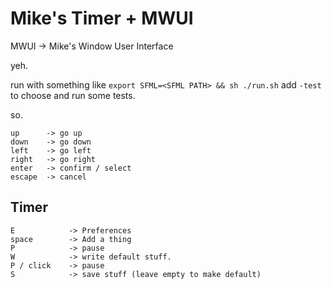 # Mike's Timer + MWUI

MWUI -> Mike's Window User Interface

yeh.

run with something like `export SFML=<SFML PATH> && sh ./run.sh`
add `-test` to choose and run some tests.

so.
```
up      -> go up
down    -> go down
left    -> go left
right   -> go right
enter   -> confirm / select
escape  -> cancel
```

## Timer
```
E            -> Preferences
space        -> Add a thing
P            -> pause
W            -> write default stuff.
P / click    -> pause
S            -> save stuff (leave empty to make default)
```
 


